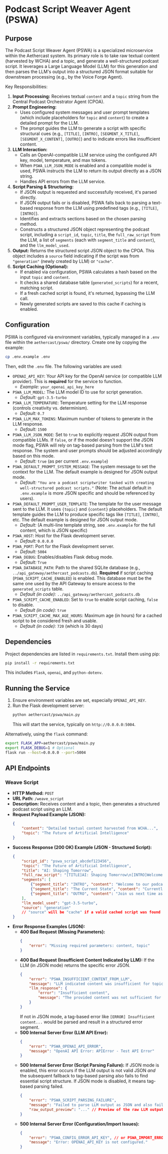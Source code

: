# Podcast Script Weaver Agent (PSWA)

## Purpose

The Podcast Script Weaver Agent (PSWA) is a specialized microservice within the Aethercast system. Its primary role is to take raw textual content (harvested by WCHA) and a topic, and generate a well-structured podcast script. It leverages a Large Language Model (LLM) for this generation and then parses the LLM's output into a structured JSON format suitable for downstream processing (e.g., by the Voice Forge Agent).

Key Responsibilities:

1.  **Input Processing:** Receives textual `content` and a `topic` string from the Central Podcast Orchestrator Agent (CPOA).
2.  **Prompt Engineering:**
    *   Uses configured system messages and user prompt templates (which include placeholders for `topic` and `content`) to create a detailed prompt for the LLM.
    *   The prompt guides the LLM to generate a script with specific structural cues (e.g., `[TITLE]`, `[INTRO]`, `[SEGMENT_X_TITLE]`, `[SEGMENT_X_CONTENT]`, `[OUTRO]`) and to indicate errors like insufficient content.
3.  **LLM Interaction:**
    *   Calls an OpenAI-compatible LLM service using the configured API key, model, temperature, and max tokens.
    *   When `PSWA_LLM_JSON_MODE` is enabled and a compatible model is used, PSWA instructs the LLM to return its output directly as a JSON string.
    *   Handles API errors from the LLM service.
4.  **Script Parsing & Structuring:**
    *   If JSON output is requested and successfully received, it's parsed directly.
    *   If JSON output fails or is disabled, PSWA falls back to parsing a text-based response from the LLM using predefined tags (e.g., `[TITLE]`, `[INTRO]`).
    *   Identifies and extracts sections based on the chosen parsing method.
    *   Constructs a structured JSON object representing the podcast script, including a `script_id`, `topic`, `title`, the `full_raw_script` from the LLM, a list of `segments` (each with `segment_title` and `content`), and the `llm_model_used`.
5.  **Output:** Returns the structured script JSON object to the CPOA. This object includes a `source` field indicating if the script was from `"generation"` (newly created by LLM) or `"cache"`.
6.  **Script Caching (Optional):**
    *   If enabled via configuration, PSWA calculates a hash based on the input `topic` and `content`.
    *   It checks a shared database table (`generated_scripts`) for a recent, matching script.
    *   If a fresh cached script is found, it's returned, bypassing the LLM call.
    *   Newly generated scripts are saved to this cache if caching is enabled.

## Configuration

PSWA is configured via environment variables, typically managed in a `.env` file within the `aethercast/pswa/` directory. Create one by copying the example:

```bash
cp .env.example .env
```

Then, edit the `.env` file. The following variables are used:

-   `OPENAI_API_KEY`: Your API key for the OpenAI service (or compatible LLM provider). This is **required** for the service to function.
    -   *Example:* `your_openai_api_key_here`
-   `PSWA_LLM_MODEL`: The LLM model ID to use for script generation.
    -   *Default:* `gpt-3.5-turbo`
-   `PSWA_LLM_TEMPERATURE`: Temperature setting for the LLM response (controls creativity vs. determinism).
    -   *Default:* `0.7`
-   `PSWA_LLM_MAX_TOKENS`: Maximum number of tokens to generate in the LLM response.
    -   *Default:* `1500`
-   `PSWA_LLM_JSON_MODE`: Set to `true` to explicitly request JSON output from compatible LLMs. If `false`, or if the model doesn't support the JSON mode flag, PSWA will rely on tag-based parsing from the LLM's text response. The system and user prompts should be adjusted accordingly based on this mode.
    -   *Default:* `true` (as per current `.env.example`)
-   `PSWA_DEFAULT_PROMPT_SYSTEM_MESSAGE`: The system message to set the context for the LLM. The default example is designed for JSON output mode.
    -   *Default:* `"You are a podcast scriptwriter tasked with creating well-structured podcast scripts."` (Note: The actual default in `.env.example` is more JSON specific and should be referenced by users).
-   `PSWA_DEFAULT_PROMPT_USER_TEMPLATE`: The template for the user message sent to the LLM. It uses `{topic}` and `{content}` placeholders. The default template guides the LLM to produce specific tags like `[TITLE]`, `[INTRO]`, etc. The default example is designed for JSON output mode.
    -   *Default:* (A multi-line template string, see `.env.example` for the full content, which is JSON specific)
-   `PSWA_HOST`: Host for the Flask development server.
    -   *Default:* `0.0.0.0`
-   `PSWA_PORT`: Port for the Flask development server.
    -   *Default:* `5004`
-   `PSWA_DEBUG`: Enables/disables Flask debug mode.
    -   *Default:* `True`
-   `PSWA_DATABASE_PATH`: Path to the shared SQLite database (e.g., `../api_gateway/aethercast_podcasts.db`). **Required** if script caching (`PSWA_SCRIPT_CACHE_ENABLED`) is enabled. This database must be the same one used by the API Gateway to ensure access to the `generated_scripts` table.
    -   *Default (in code):* `../api_gateway/aethercast_podcasts.db`
-   `PSWA_SCRIPT_CACHE_ENABLED`: Set to `true` to enable script caching, `false` to disable.
    -   *Default (in code):* `true`
-   `PSWA_SCRIPT_CACHE_MAX_AGE_HOURS`: Maximum age (in hours) for a cached script to be considered fresh and usable.
    -   *Default (in code):* `720` (which is 30 days)

## Dependencies

Project dependencies are listed in `requirements.txt`. Install them using pip:

```bash
pip install -r requirements.txt
```
This includes `Flask`, `openai`, and `python-dotenv`.

## Running the Service

1.  Ensure environment variables are set, especially `OPENAI_API_KEY`.
2.  Run the Flask development server:
    ```bash
    python aethercast/pswa/main.py
    ```
    This will start the service, typically on `http://0.0.0.0:5004`.

Alternatively, using the `flask` command:
```bash
export FLASK_APP=aethercast/pswa/main.py
export FLASK_DEBUG=1 # Optional
flask run --host=0.0.0.0 --port=5004
```

## API Endpoints

### Weave Script

-   **HTTP Method:** `POST`
-   **URL Path:** `/weave_script`
-   **Description:** Receives content and a topic, then generates a structured podcast script using an LLM.
-   **Request Payload Example (JSON):**
    ```json
    {
        "content": "Detailed textual content harvested from WCHA...",
        "topic": "The Future of Artificial Intelligence"
    }
    ```
-   **Success Response (200 OK) Example (JSON - Structured Script):**
    ```json
    {
        "script_id": "pswa_script_abcdef123456",
        "topic": "The Future of Artificial Intelligence",
        "title": "AI: Shaping Tomorrow",
        "full_raw_script": "[TITLE]AI: Shaping Tomorrow\n[INTRO]Welcome to our podcast on AI...\n[SEGMENT_1_TITLE]The Current State\n[SEGMENT_1_CONTENT]Currently, AI is impacting various sectors...\n[OUTRO]Join us next time as we delve deeper...",
        "segments": [
            {"segment_title": "INTRO", "content": "Welcome to our podcast on AI..."},
            {"segment_title": "The Current State", "content": "Currently, AI is impacting various sectors..."},
            {"segment_title": "OUTRO", "content": "Join us next time as we delve deeper..."}
        ],
        "llm_model_used": "gpt-3.5-turbo",
        "source": "generation"
        // "source" will be "cache" if a valid cached script was found and used.
    }
    ```
-   **Error Response Examples (JSON):**
    -   **400 Bad Request (Missing Parameters):**
        ```json
        {
            "error": "Missing required parameters: content, topic"
        }
        ```
    -   **400 Bad Request (Insufficient Content Indicated by LLM):**
        If the LLM (in JSON mode) returns the specific error JSON.
        ```json
        {
            "error": "PSWA_INSUFFICIENT_CONTENT_FROM_LLM",
            "message": "LLM indicated content was insufficient for topic: The Future of Artificial Intelligence",
            "llm_response": {
                "error": "Insufficient content",
                "message": "The provided content was not sufficient for topic: The Future of Artificial Intelligence"
            }
        }
        ```
        If not in JSON mode, a tag-based error like `[ERROR] Insufficient content...` would be parsed and result in a structured error segment.
    -   **500 Internal Server Error (LLM API Error):**
        ```json
        {
            "error": "PSWA_OPENAI_API_ERROR",
            "message": "OpenAI API Error: APIError - Test API Error"
        }
        ```
    -   **500 Internal Server Error (Script Parsing Failure):**
        If JSON mode is enabled, this error occurs if the LLM output is not valid JSON *and* the subsequent fallback to tag-based parsing also fails to find essential script structure. If JSON mode is disabled, it means tag-based parsing failed.
        ```json
        {
            "error": "PSWA_SCRIPT_PARSING_FAILURE",
            "message": "Failed to parse LLM output as JSON and also failed tag-based fallback.",
            "raw_output_preview": "..." // Preview of the raw LLM output
        }
        ```
    -   **500 Internal Server Error (Configuration/Import Issues):**
        ```json
        {
            "error": "PSWA_CONFIG_ERROR_API_KEY", // or PSWA_IMPORT_ERROR
            "message": "Error: OPENAI_API_KEY is not configured."
        }
        ```
